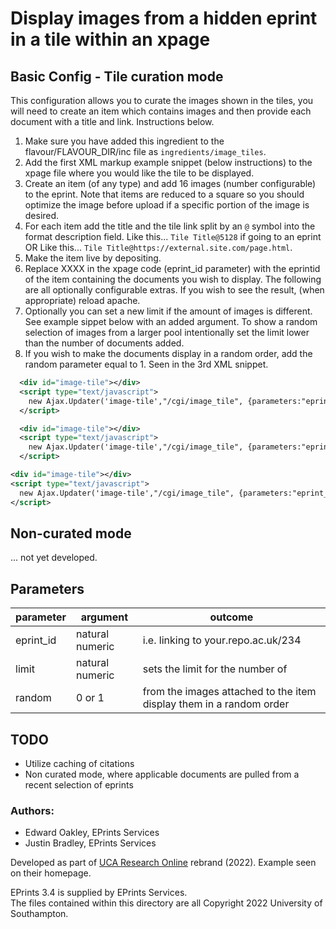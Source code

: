 # Display images from a hidden eprint in a tile within an xpage


## Basic Config - Tile curation mode 
This configuration allows you to curate the images shown in the tiles, you will need to create an item which contains images and then provide each document with a title and link. Instructions below.  


1. Make sure you have added this ingredient to the flavour/FLAVOUR_DIR/inc file as `ingredients/image_tiles`.
2.  Add the first XML markup example snippet (below instructions) to the xpage file where you would like the tile to be displayed. 
3. Create an item (of any type) and add 16 images (number configurable) to the eprint. Note that items are reduced to a square so you should optimize the image before upload if a specific portion of the image is desired.
4. For each item add the title and the tile link split by an `@` symbol into the format description field. Like this... `Tile Title@5128` if going to an eprint OR Like this... `Tile Title@https://external.site.com/page.html`.  
5. Make the item live by depositing.
6. Replace XXXX in the xpage code (eprint_id parameter) with the eprintid of the item containing the documents you wish to display. The following are all optionally configurable extras. If you wish to see the result, (when appropriate) reload apache.
7. Optionally you can set a new limit if the amount of images is different. See example sippet below with an added argument. To show a random selection of images from a larger pool intentionally set the limit lower than the number of documents added.
8. If you wish to make the documents display in a random order, add the random parameter equal to 1. Seen in the 3rd XML snippet. 

```XML
  <div id="image-tile"></div>
  <script type="text/javascript">
    new Ajax.Updater('image-tile',"/cgi/image_tile", {parameters:"eprint_id=XXXX"});
  </script>
```
  
```XML
  <div id="image-tile"></div>
  <script type="text/javascript">
    new Ajax.Updater('image-tile',"/cgi/image_tile", {parameters:"eprint_id=XXXX&amp;limit=X"});
  </script>
```

```XML
<div id="image-tile"></div>
<script type="text/javascript">
  new Ajax.Updater('image-tile',"/cgi/image_tile", {parameters:"eprint_id=XXXX&amp;limit=21&amp;random=1"});
</script>
```


## Non-curated mode 
... not yet developed.  


## Parameters

| parameter | argument | outcome |
| ----------- | ----------- | ----------- |
| eprint_id | natural numeric | i.e. linking to your.repo.ac.uk/234 |
| limit | natural numeric | sets the limit for the number of |
| random | 0 or 1 | from the images attached to the item display them in a random order |


## TODO  
- Utilize caching of citations   
- Non curated mode, where applicable documents are pulled from a recent selection of eprints  



### Authors:
- Edward Oakley, EPrints Services
- Justin Bradley, EPrints Services

Developed as part of [UCA Research Online](https://research.uca.ac.uk/) rebrand (2022). Example seen on their homepage. 

EPrints 3.4 is supplied by EPrints Services.  
The files contained within this directory are all Copyright 2022 University of Southampton.  
